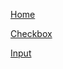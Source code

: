 [Home](https://taystack.github.io/ui-components/)

[Checkbox](https://taystack.github.io/ui-components/readme/Input.md)

[Input](https://taystack.github.io/ui-components/readme/Input.md)
